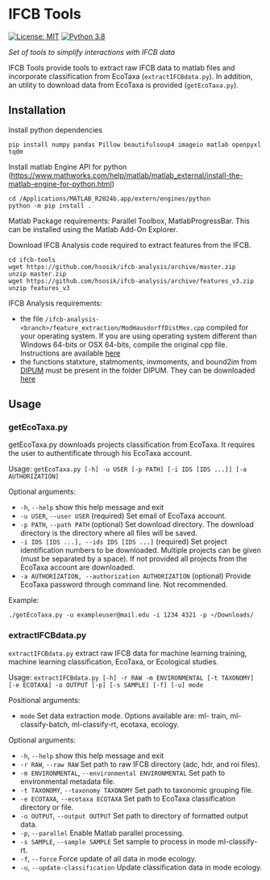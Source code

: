 IFCB Tools
==========
[![License: MIT](https://img.shields.io/badge/license-MIT-green.svg)](https://opensource.org/licenses/MIT)
[![Python 3.8](https://img.shields.io/badge/Python-3.8-blue.svg)](https://www.python.org/downloads/)

_Set of tools to simplify interactions with IFCB data_

IFCB Tools provide tools to extract raw IFCB data to matlab files and incorporate classification from EcoTaxa (`extractIFCBdata.py`). In addition, an utility to download data from EcoTaxa is provided (`getEcoTaxa.py`).


## Installation
Install python dependencies

    pip install numpy pandas Pillow beautifulsoup4 imageio matlab openpyxl tqdm

Install matlab Engine API for python (https://www.mathworks.com/help/matlab/matlab_external/install-the-matlab-engine-for-python.html)
    
    cd /Applications/MATLAB_R2024b.app/extern/engines/python
    python -m pip install .

Matlab Package requirements: Parallel Toolbox, MatlabProgressBar. This can be installed using the Matlab Add-On Explorer.

Download IFCB Analysis code required to extract features from the IFCB.
    
    cd ifcb-tools
    wget https://github.com/hsosik/ifcb-analysis/archive/master.zip
    unzip master.zip
    wget https://github.com/hsosik/ifcb-analysis/archive/features_v3.zip
    unzip features_v3

IFCB Analysis requirements:
  - the file `/ifcb-analysis-<branch>/feature_extraction/ModHausdorffDistMex.cpp`
  compiled for your operating system. If you are using operating system
  different than Windows 64-bits or OSX 64-bits, compile the original cpp file.
  Instructions are available [here](http://www.mathworks.com/matlabcentral/fileexchange/30108-mex-modified-hausdorff-distance-for-2d-point-sets)
  - the functions statxture, statmoments, invmoments, and bound2im from
  [DIPUM](http://www.imageprocessingplace.com/) must be present in the folder DIPUM.
  They can be downloaded [here](http://github.com/dipum/dipum-toolbox/releases)
  

## Usage
### getEcoTaxa.py
getEcoTaxa.py downloads projects classification from EcoTaxa. It requires the user to authentificate through his EcoTaxa account.

Usage: `getEcoTaxa.py [-h] -u USER [-p PATH] [-i IDS [IDS ...]] [-a AUTHORIZATION]`

Optional arguments:
  - `-h`, `--help`         show this help message and exit
  - `-u USER`, `--user USER`  (required) Set email of EcoTaxa account.
  - `-p PATH`, `--path PATH`  (optional) Set download directory. The download
                        directory is the directory where all files will be
                        saved.
  - `-i IDS [IDS ...], --ids IDS [IDS ...]`
                        (required) Set project identification numbers to be
                        downloaded. Multiple projects can be given (must be
                        separated by a space). If not provided all projects
                        from the EcoTaxa account are downloaded.
  - `-a AUTHORIZATION, --authorization AUTHORIZATION`
                        (optional) Provide EcoTaxa password through command
                        line. Not recommended.

Example:

    ./getEcoTaxa.py -u exampleuser@mail.edu -i 1234 4321 -p ~/Downloads/


### extractIFCBdata.py
`extractIFCBdata.py` extract raw IFCB data for machine learning training, machine learning classification, EcoTaxa, or Ecological studies.

Usage: `extractIFCBdata.py [-h] -r RAW -m ENVIRONMENTAL [-t TAXONOMY] [-e ECOTAXA] -o OUTPUT [-p] [-s SAMPLE] [-f] [-u] mode`

Positional arguments:
  - `mode`                  Set data extraction mode. Options available are: ml-
                        train, ml-classify-batch, ml-classify-rt, ecotaxa,
                        ecology.

Optional arguments:
  - `-h`, `--help`            show this help message and exit
  - `-r RAW`, `--raw RAW`     Set path to raw IFCB directory (adc, hdr, and roi
                        files).
  - `-m ENVIRONMENTAL`, `--environmental ENVIRONMENTAL`
                        Set path to environmental metadata file.
  - `-t TAXONOMY`, `--taxonomy TAXONOMY`
                        Set path to taxonomic grouping file.
  - `-e ECOTAXA`, `--ecotaxa ECOTAXA`
                        Set path to EcoTaxa classification directory or file.
  - `-o OUTPUT`, `--output OUTPUT`
                        Set path to directory of formatted output data.
  - `-p`, `--parallel`        Enable Matlab parallel processing.
  - `-s SAMPLE`, `--sample SAMPLE`
                        Set sample to process in mode ml-classify-rt.
  - `-f`, `--force`           Force update of all data in mode ecology.
  - `-u`, `--update-classification`
                        Update classification data in mode ecology.
